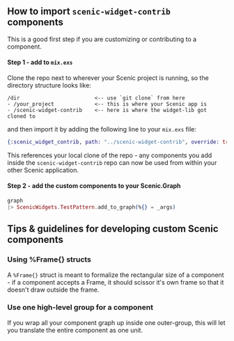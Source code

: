 ## How to import `scenic-widget-contrib` components

This is a good first step if you are customizing or contributing to a component.

#### Step 1 - add to `mix.exs`

Clone the repo next to wherever your Scenic project is running, so the
directory structure looks like:

```
/dir                        <-- use `git clone` from here
- /your_project             <-- this is where your Scenic app is
- /scenic-widget-contrib    <-- here is where the widget-lib got cloned to
```

and then import it by adding the following line to your `mix.exs` file:

```elixir
{:scenic_widget_contrib, path: "../scenic-widget-contrib", override: true},
```

This references your local clone of the repo - any components you add
inside the `scenic-widget-contrib` repo can now be used from within your
other Scenic application.

#### Step 2 - add the custom components to your Scenic.Graph

```elixir
graph
|> ScenicWidgets.TestPattern.add_to_graph(%{} = _args)
```

## Tips & guidelines for developing custom Scenic components

### Using %Frame{} structs

A `%Frame{}` struct is meant to formalize the rectangular size of a component -
if a component accepts a Frame, it should scissor it's own frame so that
it doesn't draw outside the frame.

### Use one high-level group for a component

If you wrap all your component graph up inside one outer-group, this will
let you translate the entire component as one unit.

